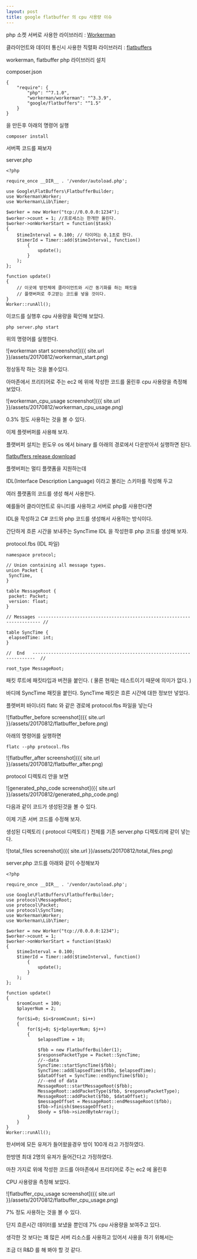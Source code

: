 ```yaml
---
layout: post
title: google flatbuffer 의 cpu 사용량 이슈 
---
```


php 소켓 서버로 사용한 라이브러리 : <a href = "https://github.com/walkor/Workerman"> Workerman </a>


클라이언트와 데이터 통신시 사용한 직렬화 라이브러리 : <a href =  "https://google.github.io/flatbuffers/" > flatbuffers </a>

workerman, flatbuffer php 라이브러리 설치

composer.json

```
{
    "require": {
        "php": "^7.1.0",
        "workerman/workerman": "^3.3.9",
        "google/flatbuffers": "^1.5"
    }
}

```

을 만든후 아래의 명령어 실행

```
composer install
```

서버쪽 코드를 짜보자

server.php

```
<?php

require_once __DIR__ . '/vendor/autoload.php';

use Google\FlatBuffers\FlatbufferBuilder;
use Workerman\Worker;
use Workerman\Lib\Timer;

$worker = new Worker("tcp://0.0.0.0:1234");
$worker->count = 1; //프로세스는 한개만 올린다.
$worker->onWorkerStart = function($task)
{
    $timeInterval = 0.100; // 타이머는 0.1초로 한다.
    $timerId = Timer::add($timeInterval, function()
        {
            update();
        }
    );
};

function update()
{
    // 이곳에 방전체에 클라이언트와 시간 동기화를 하는 패킷을
    // 플랫버퍼로 주고받는 코드를 넣을 것이다.
}
Worker::runAll();
```

이코드를 실행후 cpu 사용량을 확인해 보았다.

```
php server.php start
```

위의 명령어를 실행한다.

![workerman start screenshot]({{ site.url }}/assets/20170812/workerman_start.png)

정상동작 하는 것을 볼수있다.

아마존에서 프리티어로 주는 ec2 에 위에 작성한 코드를 올린후 cpu 사용량을 측정해 보았다.

![workerman_cpu_usage screenshot]({{ site.url }}/assets/20170812/workerman_cpu_usage.png)

0.3% 정도 사용하는 것을 볼 수 있다.

이제 플렛버퍼를 사용해 보자.

플랫버퍼 설치는 윈도우 os 에서 binary 를 아래의 경로에서 다운받아서 실행하면 된다.

[flatbuffers release download](https://github.com/google/flatbuffers/releases)

플렛버퍼는 멀티 플랫폼을 지원하는데

IDL(Interface Description Language) 이라고 불리는 스키마를 작성해 두고

여러 플랫폼의 코드를 생성 해서 사용한다.

예를들어 클라이언트로 유니티를 사용하고 서버로 php를 사용한다면

IDL을 작성하고 C# 코드와 php 코드를 생성해서 사용하는 방식이다.

간단하게 흐른 시간을 보내주는 SyncTime IDL 을 작성한후 php 코드를 생성해 보자.

protocol.fbs (IDL 파일)

```
namespace protocol;

// Union containing all message types.
union Packet {
 SyncTime,
}

table MessageRoot {
 packet: Packet;
 version: float;
}

// Messages ----------------------------------------------------------------------- //

table SyncTime {
 elapsedTime: int;
}

//  End   -----------------------------------------------------------------------  //

root_type MessageRoot;
```

패킷 루트에 패킷타입과 버전을 붙인다. ( 물론 현재는 테스트이기 때문에 의미가 없다. )

바디에 SyncTime 패킷을 붙인다. SyncTime 패킷은 흐른 시간에 대한 정보만 넣었다.

플렛버퍼 바이너리 flatc 와 같은 경로에 protocol.fbs 파일을 넣는다

![flatbuffer_before screenshot]({{ site.url }}/assets/20170812/flatbuffer_before.png)

아래의 명령어를 실행하면

```
flatc --php protocol.fbs
```

![flatbuffer_after screenshot]({{ site.url }}/assets/20170812/flatbuffer_after.png)

protocol 디렉토리 안을 보면

![generated_php_code screenshot]({{ site.url }}/assets/20170812/generated_php_code.png)

다음과 같이 코드가 생성된것을 볼 수 있다.

이제 기존 서버 코드를 수정해 보자.

생성된 디렉토리 ( protocol 디렉토리 ) 전체를 기존 server.php 디렉토리에 같이 넣는다.


![total_files screenshot]({{ site.url }}/assets/20170812/total_files.png)

server.php 코드를 아래와 같이 수정해보자

```
<?php

require_once __DIR__ . '/vendor/autoload.php';

use Google\FlatBuffers\FlatbufferBuilder;
use protocol\MessageRoot;
use protocol\Packet;
use protocol\SyncTime;
use Workerman\Worker;
use Workerman\Lib\Timer;

$worker = new Worker("tcp://0.0.0.0:1234");
$worker->count = 1;
$worker->onWorkerStart = function($task)
{
    $timeInterval = 0.100;
    $timerId = Timer::add($timeInterval, function()
        {
            update();
        }
    );
};

function update()
{
    $roomCount = 100;
    $playerNum = 2;

    for($i=0; $i<$roomCount; $i++)
    {
        for($j=0; $j<$playerNum; $j++)
        {
            $elapsedTime = 10;

            $fbb = new FlatbufferBuilder(1);
            $responsePacketType = Packet::SyncTime;
            //--data
            SyncTime::startSyncTime($fbb);
            SyncTime::addElapsedTime($fbb, $elapsedTime);
            $dataOffset = SyncTime::endSyncTime($fbb);
            //--end of data
            MessageRoot::startMessageRoot($fbb);
            MessageRoot::addPacketType($fbb, $responsePacketType);
            MessageRoot::addPacket($fbb, $dataOffset);
            $messageOffset = MessageRoot::endMessageRoot($fbb);
            $fbb->finish($messageOffset);
            $body = $fbb->sizedByteArray();
        }
    }
}
Worker::runAll();
```

한서버에 모든 유져가 들어왔을경우 방이 100개 라고 가정하였다.

한방엔 최대 2명의 유져가 들어간다고 가정하였다.

마찬 가지로 위에 작성한 코드를 아마존에서 프리티어로 주는 ec2 에 올린후

CPU 사용량을 측정해 보았다.

![flatbuffer_cpu_usage screenshot]({{ site.url }}/assets/20170812/flatbuffer_cpu_usage.png)

7% 정도 사용하는 것을 볼 수 있다.

단지 흐른시간 데이터를 보냈을 뿐인데 7% cpu 사용량을 보여주고 있다.

생각한 것 보다는 꽤 많은 서버 리소스를 사용하고 있어서 사용을 하기 위해서는

조금 더 R&D 를 해 봐야 할 것 같다.



















